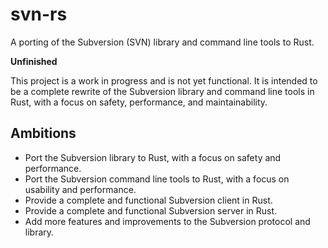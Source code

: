 # svn-rs

A porting of the Subversion (SVN) library and command line tools to Rust.

**Unfinished**

This project is a work in progress and is not yet functional. It is intended to be a complete rewrite of the Subversion library and command line tools in Rust, with a focus on safety, performance, and maintainability.

## Ambitions

- Port the Subversion library to Rust, with a focus on safety and performance.
- Port the Subversion command line tools to Rust, with a focus on usability and performance.
- Provide a complete and functional Subversion client in Rust.
- Provide a complete and functional Subversion server in Rust.
- Add more features and improvements to the Subversion protocol and library.
